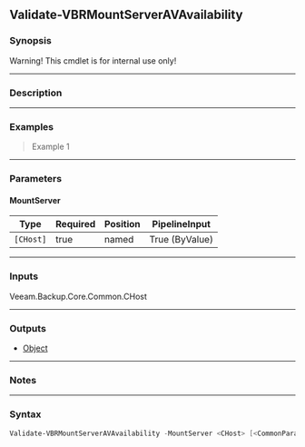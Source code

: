 Validate-VBRMountServerAVAvailability
-------------------------------------

### Synopsis
Warning!  This cmdlet is for internal use only!

---

### Description

---

### Examples
> Example 1

---

### Parameters
#### **MountServer**

|Type     |Required|Position|PipelineInput |
|---------|--------|--------|--------------|
|`[CHost]`|true    |named   |True (ByValue)|

---

### Inputs
Veeam.Backup.Core.Common.CHost

---

### Outputs
* [Object](https://learn.microsoft.com/en-us/dotnet/api/System.Object)

---

### Notes

---

### Syntax
```PowerShell
Validate-VBRMountServerAVAvailability -MountServer <CHost> [<CommonParameters>]
```
